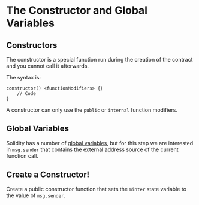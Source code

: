 # The Constructor and Global Variables

## Constructors

The constructor is a special function run during the creation of the contract and you cannot call it afterwards.

The syntax is:

```solidity
constructor() <functionModifiers> {}
    // Code
}
```

A constructor can only use the `public` or `internal` function modifiers.

## Global Variables

Solidity has a number of [global variables](https://solidity.readthedocs.io/en/latest/units-and-global-variables.html#special-variables-functions), but for this step we are interested in `msg.sender` that contains the external address source of the current function call.

## Create a Constructor!

Create a public constructor function that sets the `minter` state variable to the value of `msg.sender`.
